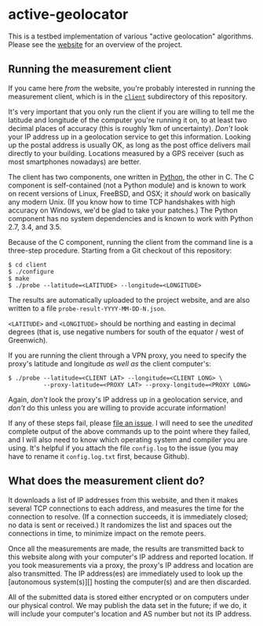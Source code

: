 # active-geolocator

This is a testbed implementation of various "active geolocation"
algorithms.  Please see the [website][] for an overview of the
project.

## Running the measurement client

If you came here _from_ the website, you're probably interested in
running the measurement client, which is in the [`client`][client]
subdirectory of this repository.

It's very important that you only run the client if you are willing to
tell me the latitude and longitude of the computer you're running it
on, to at least two decimal places of accuracy (this is roughly 1km of
uncertainty).  _Don't_ look your IP address up in a geolocation
service to get this information.  Looking up the postal address is
usually OK, as long as the post office delivers mail directly to your
building.  Locations measured by a GPS receiver (such as most
smartphones nowadays) are better.

The client has two components, one written in [Python][], the other in
C.  The C component is self-contained (not a Python module) and is
known to work on recent versions of Linux, FreeBSD, and OSX; it
_should_ work on basically any modern Unix.  (If you know how to time
TCP handshakes with high accuracy on Windows, we'd be glad to take
your patches.)  The Python component has no system dependencies and is
known to work with Python 2.7, 3.4, and 3.5.

Because of the C component, running the client from the command line
is a three-step procedure.  Starting from a Git checkout of this
repository:

    $ cd client
    $ ./configure
    $ make
    $ ./probe --latitude=<LATITUDE> --longitude=<LONGITUDE>

The results are automatically uploaded to the project website, and are
also written to a file `probe-result-YYYY-MM-DD-N.json`.

`<LATITUDE>` and `<LONGITUDE>` should be northing and easting in
decimal degrees (that is, use negative numbers for south of the
equator / west of Greenwich).

If you are running the client through a VPN proxy, you need to specify
the proxy's latitude and longitude _as well as_ the client computer's:

    $ ./probe --latitude=<CLIENT LAT> --longitude=<CLIENT LONG> \
              --proxy-latitude=<PROXY LAT> --proxy-longitude=<PROXY LONG>

Again, _don't_ look the proxy's IP address up in a geolocation
service, and _don't_ do this unless you are willing to provide
accurate information!

If any of these steps fail, please [file an issue][].  I will need to
see the _unedited_ complete output of the above commands up to the
point where they failed, and I will also need to know which operating
system and compiler you are using.  It's helpful if you attach the
file `config.log` to the issue (you may have to rename it
`config.log.txt` first, because Github).

## What does the measurement client do?

It downloads a list of IP addresses from this website, and then it
makes several TCP connections to each address, and measures the time
for the connection to resolve.  (If a connection succeeds, it is
immediately closed; no data is sent or received.)  It randomizes the
list and spaces out the connections in time, to minimize impact on the
remote peers.

Once all the measurements are made, the results are transmitted back
to this website along with your computer's IP address and reported
location.  If you took measurements via a proxy, the proxy's IP
address and location are also transmitted.  The IP address(es) are
immediately used to look up the [autonomous system(s)][] hosting the
computer(s) and are then discarded.

All of the submitted data is stored either encrypted or on computers
under our physical control.  We may publish the data set in the
future; if we do, it will include your computer's location and AS
number but not its IP address.


[website]: https://hacks.owlfolio.org/active-geo/
[client]: https://github.com/...
[Python]: https://www.python.org/
[file an issue]: https://github.com/...

